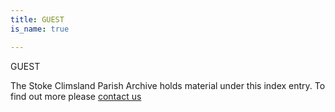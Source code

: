 ```yaml
---
title: GUEST
is_name: true

---
```


GUEST


The Stoke Climsland Parish Archive holds material under this index entry. To find out more please [contact us](/contact/)
